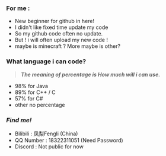 
### For me :
- New beginner for github in here!
- I didn't like fixed time update my code
- So my github code often no update.
- But ! i will often upload my new code !
- maybe is minecraft ? More maybe is other?

### What language i can code?
>***The meaning of percentage is How much will i can use.***
* 98% for Java
* 89% for C++ / C
* 57% for C#
* other no percentage

### ***Find me!***
- Bilibili : 凤梨Fengli (China)
- QQ Number : 18322311051 (Need Password) 
- Discord : Not public for now 
